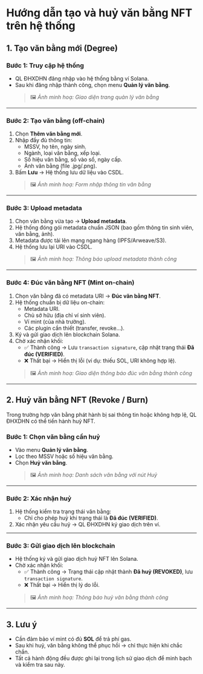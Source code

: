 # Hướng dẫn tạo và huỷ văn bằng NFT trên hệ thống

## 1. Tạo văn bằng mới (Degree)

### Bước 1: Truy cập hệ thống
- QL ĐHXDHN đăng nhập vào hệ thống bằng ví Solana.
- Sau khi đăng nhập thành công, chọn menu **Quản lý văn bằng**.  
  > 🖼️ *Ảnh minh hoạ: Giao diện trang quản lý văn bằng*

---

### Bước 2: Tạo văn bằng (off-chain)
1. Chọn **Thêm văn bằng mới**.  
2. Nhập đầy đủ thông tin:
   - MSSV, họ tên, ngày sinh.  
   - Ngành, loại văn bằng, xếp loại.  
   - Số hiệu văn bằng, số vào sổ, ngày cấp.  
   - Ảnh văn bằng (file .jpg/.png).  
3. Bấm **Lưu** → Hệ thống lưu dữ liệu vào CSDL.  
   > 🖼️ *Ảnh minh hoạ: Form nhập thông tin văn bằng*

---

### Bước 3: Upload metadata
1. Chọn văn bằng vừa tạo → **Upload metadata**.  
2. Hệ thống đóng gói metadata chuẩn JSON (bao gồm thông tin sinh viên, văn bằng, ảnh).  
3. Metadata được tải lên mạng ngang hàng (IPFS/Arweave/S3).  
4. Hệ thống lưu lại URI vào CSDL.  
   > 🖼️ *Ảnh minh hoạ: Thông báo upload metadata thành công*

---

### Bước 4: Đúc văn bằng NFT (Mint on-chain)
1. Chọn văn bằng đã có metadata URI → **Đúc văn bằng NFT**.  
2. Hệ thống chuẩn bị dữ liệu on-chain:
   - Metadata URI.  
   - Chủ sở hữu (địa chỉ ví sinh viên).  
   - Ví mint (của nhà trường).  
   - Các plugin cần thiết (transfer, revoke…).  
3. Ký và gửi giao dịch lên blockchain Solana.  
4. Chờ xác nhận khối:  
   - ✅ Thành công → Lưu `transaction signature`, cập nhật trạng thái **Đã đúc (VERIFIED)**.  
   - ❌ Thất bại → Hiển thị lỗi (ví dụ: thiếu SOL, URI không hợp lệ).  
   > 🖼️ *Ảnh minh hoạ: Giao diện thông báo đúc văn bằng thành công*

---

## 2. Huỷ văn bằng NFT (Revoke / Burn)

Trong trường hợp văn bằng phát hành bị sai thông tin hoặc không hợp lệ, QL ĐHXDHN có thể tiến hành huỷ NFT.

### Bước 1: Chọn văn bằng cần huỷ
- Vào menu **Quản lý văn bằng**.  
- Lọc theo MSSV hoặc số hiệu văn bằng.  
- Chọn **Huỷ văn bằng**.  
  > 🖼️ *Ảnh minh hoạ: Danh sách văn bằng với nút Huỷ*

---

### Bước 2: Xác nhận huỷ
1. Hệ thống kiểm tra trạng thái văn bằng:
   - Chỉ cho phép huỷ khi trạng thái là **Đã đúc (VERIFIED)**.  
2. Xác nhận yêu cầu huỷ → QL ĐHXDHN ký giao dịch trên ví.  

---

### Bước 3: Gửi giao dịch lên blockchain
- Hệ thống ký và gửi giao dịch huỷ NFT lên Solana.  
- Chờ xác nhận khối:  
  - ✅ Thành công → Trạng thái cập nhật thành **Đã huỷ (REVOKED)**, lưu `transaction signature`.  
  - ❌ Thất bại → Hiển thị lý do lỗi.  
  > 🖼️ *Ảnh minh hoạ: Thông báo huỷ văn bằng thành công*

---

## 3. Lưu ý
- Cần đảm bảo ví mint có đủ **SOL** để trả phí gas.  
- Sau khi huỷ, văn bằng không thể phục hồi → chỉ thực hiện khi chắc chắn.  
- Tất cả hành động đều được ghi lại trong lịch sử giao dịch để minh bạch và kiểm tra sau này.  

